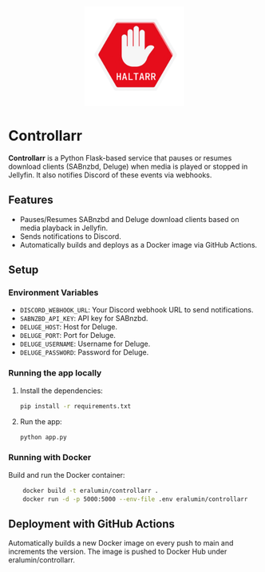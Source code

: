 <p align="center">
  <img src="./icon.png" alt="Controllarr Icon" width="200"/>
</p>

# Controllarr

**Controllarr** is a Python Flask-based service that pauses or resumes download clients (SABnzbd, Deluge) when media is played or stopped in Jellyfin. It also notifies Discord of these events via webhooks.

## Features
- Pauses/Resumes SABnzbd and Deluge download clients based on media playback in Jellyfin.
- Sends notifications to Discord.
- Automatically builds and deploys as a Docker image via GitHub Actions.

## Setup

### Environment Variables
- `DISCORD_WEBHOOK_URL`: Your Discord webhook URL to send notifications.
- `SABNZBD_API_KEY`: API key for SABnzbd.
- `DELUGE_HOST`: Host for Deluge.
- `DELUGE_PORT`: Port for Deluge.
- `DELUGE_USERNAME`: Username for Deluge.
- `DELUGE_PASSWORD`: Password for Deluge.

### Running the app locally
1. Install the dependencies:
   ```bash
   pip install -r requirements.txt
   ```
2. Run the app:
    ```bash
    python app.py
    ```

### Running with Docker
Build and run the Docker container:
```bash
    docker build -t eralumin/controllarr .
    docker run -d -p 5000:5000 --env-file .env eralumin/controllarr
```

## Deployment with GitHub Actions
Automatically builds a new Docker image on every push to main and increments the version.
The image is pushed to Docker Hub under eralumin/controllarr.
